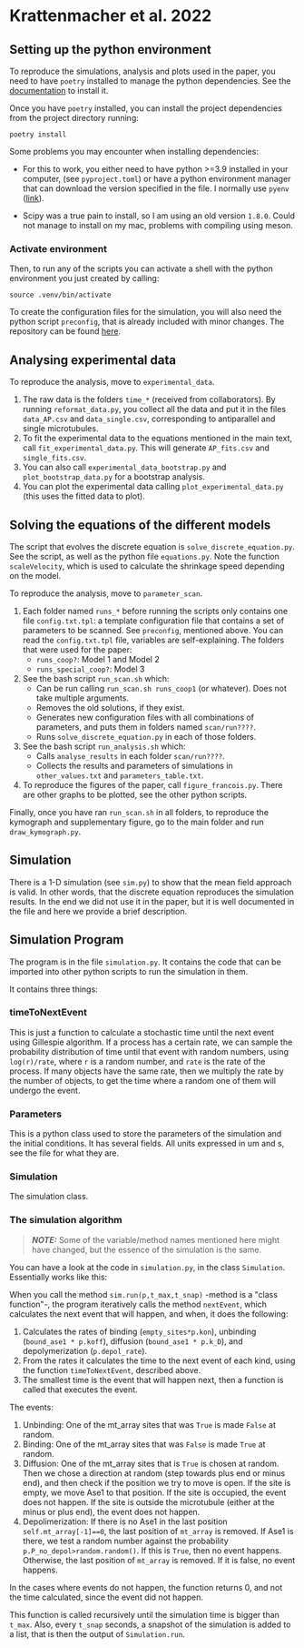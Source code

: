 # Krattenmacher et al. 2022

## Setting up the python environment

To reproduce the simulations, analysis and plots used in the paper, you need to have `poetry` installed to manage the python dependencies. See the [documentation](https://python-poetry.org/docs/master/) to install it.

Once you have `poetry` installed, you can install the project dependencies from the project directory running:

```
poetry install
```

Some problems you may encounter when installing dependencies:

* For this to work, you either need to have python >=3.9 installed in your computer, (see `pyproject.toml`) or have a python environment manager that can download the version specified in the file. I normally use `pyenv` ([link](https://github.com/pyenv/pyenv#installation)).

* Scipy was a true pain to install, so I am using an old version `1.8.0`. Could not manage to install on my mac, problems with compiling using meson.

### Activate environment

Then, to run any of the scripts you can activate a shell with the python environment you just created by calling:

```
source .venv/bin/activate
```

To create the configuration files for the simulation, you will also need the python script `preconfig`, that is already included with minor changes. The repository can be found [here](https://github.com/nedelec/preconfig).

## Analysing experimental data

To reproduce the analysis, move to `experimental_data`.

1. The raw data is the folders `time_*` (received from collaborators). By running `reformat_data.py`, you collect all the data and put it in the files `data_AP.csv` and `data_single.csv`, corresponding to antiparallel and single microtubules.
2. To fit the experimental data to the equations mentioned in the main text, call `fit_experimental_data.py`. This will generate `AP_fits.csv` and `single_fits.csv`.
3. You can also call `experimental_data_bootstrap.py` and `plot_bootstrap_data.py` for a bootstrap analysis.
4. You can plot the experimental data calling `plot_experimental_data.py` (this uses the fitted data to plot).

## Solving the equations of the different models

The script that evolves the discrete equation is `solve_discrete_equation.py`. See the script, as well as the python file `equations.py`. Note the function `scaleVelocity`, which is used to calculate the shrinkage speed depending on the model.

To reproduce the analysis, move to `parameter_scan`.

1. Each folder named `runs_*` before running the scripts only contains one file `config.txt.tpl`: a template configuration file that contains a set of parameters to be scanned. See `preconfig`, mentioned above. You can read the `config.txt.tpl` file, variables are self-explaining. The folders that were used for the paper:
    * `runs_coop?`: Model 1 and Model 2
    * `runs_special_coop?`: Model 3
2. See the bash script `run_scan.sh` which:
    * Can be run calling `run_scan.sh runs_coop1` (or whatever). Does not take multiple arguments.
    * Removes the old solutions, if they exist.
    * Generates new configuration files with all combinations of parameters, and puts them in folders named `scan/run????`.
    * Runs `solve_discrete_equation.py` in each of those folders.
3. See the bash script `run_analysis.sh` which:
    * Calls `analyse_results` in each folder `scan/run????`.
    * Collects the results and parameters of simulations in `other_values.txt` and `parameters_table.txt`.
4. To reproduce the figures of the paper, call `figure_francois.py`. There are other graphs to be plotted, see the other python scripts.

Finally, once you have ran `run_scan.sh` in all folders, to reproduce the kymograph and supplementary figure, go to the main folder and run `draw_kymograph.py`.

## Simulation

There is a 1-D simulation (see `sim.py`) to show that the mean field approach is valid. In other words, that the discrete equation reproduces the simulation results. In the end we did not use it in the paper, but it is well documented in the file and here we provide a brief description.

## Simulation Program

The program is in the file `simulation.py`. It contains the code that can be imported into other python scripts to run the simulation in them.

It contains three things:

### timeToNextEvent

This is just a function to calculate a stochastic time until the next event using Gillespie algorithm. If a process has a certain rate, we can sample the probability distribution of time until that event with random numbers, using `log(r)/rate`, where `r` is a random number, and `rate` is the rate of the process. If many objects have the same rate, then we multiply the rate by the number of objects, to get the time where a random one of them will undergo the event.

### Parameters

This is a python class used to store the parameters of the simulation and the initial conditions. It has several fields. All units expressed in um and s, see the file for what they are.

### Simulation

The simulation class.

### The simulation algorithm

> **_NOTE:_** Some of the variable/method names mentioned here might have changed, but the essence of the simulation is the same.

You can have a look at the code in `simulation.py`, in the class `Simulation`.
Essentially works like this:

When you call the method `sim.run(p,t_max,t_snap)` -method is a "class function"-, the program iteratively calls the method `nextEvent`, which calculates the next event that will happen, and when, it does the following:

1. Calculates the rates of binding (`empty_sites*p.kon`), unbinding (`bound_ase1 * p.koff`), diffusion (`bound_ase1 * p.k_D`), and depolymerization (`p.depol_rate`).
2. From the rates it calculates the time to the next event of each kind, using the function `timeToNextEvent`, described above.
3. The smallest time is the event that will happen next, then a function is called that executes the event.

The events:

1. Unbinding: One of the mt_array sites that was `True` is made `False` at random.
2. Binding: One of the mt_array sites that was `False` is made `True` at random.
3. Diffusion: One of the mt_array sites that is `True` is chosen at random. Then we chose a direction at random (step towards plus end or minus end), and then check if the position we try to move is open. If the site is empty, we move Ase1 to that position. If the site is occupied, the event does not happen. If the site is outside the microtubule (either at the minus or plus end), the event does not happen.
4. Depolimerization: If there is no Ase1 in the last position `self.mt_array[-1]==0`, the last position of `mt_array` is removed. If Ase1 is there, we test a random number against the probability `p.P_no_depol>random.random()`. If this is `True`, then no event happens. Otherwise, the last position of `mt_array` is removed. If it is false, no event happens.

In the cases where events do not happen, the function returns 0, and not the time calculated, since the event did not happen. 

This function is called recursively until the simulation time is bigger than `t_max`. Also, every `t_snap` seconds, a snapshot of the simulation is added to a list, that is then the output of `Simulation.run`.


